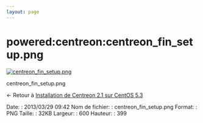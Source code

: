 ```yaml
---
layout: page
---
```


powered:centreon:centreon\_fin\_setup.png
=========================================

[![centreon\_fin\_setup.png](../..//assets/media/powered/centreon/centreon_fin_setup.png@cache=&w=600&h=399 "centreon_fin_setup.png")](../..//assets/media/powered/centreon/centreon_fin_setup.png@cache= "Afficher le fichier original")

centreon\_fin\_setup.png

← Retour à [Installation de Centreon 2.1 sur CentOS
5.3](../../../centreon/centreon-centos-install.html "centreon:centreon-centos-install")

Date:
:   2013/03/29 09:42
Nom de fichier:
:   centreon\_fin\_setup.png
Format:
:   PNG
Taille:
:   32KB
Largeur:
:   600
Hauteur:
:   399

